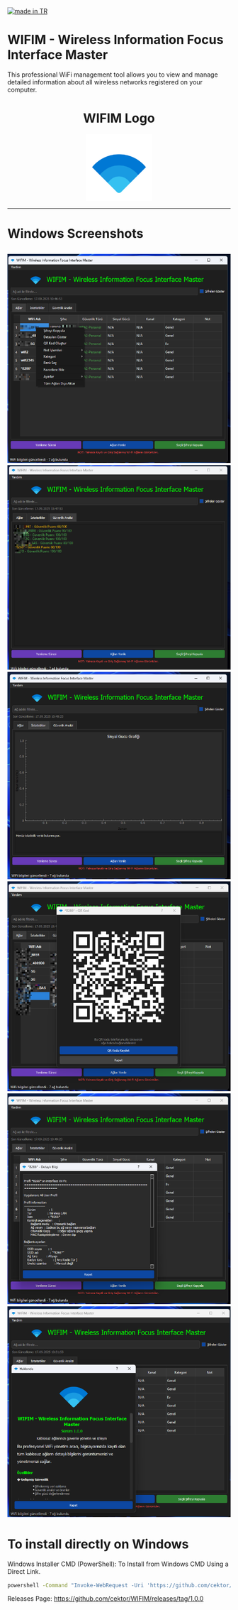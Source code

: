 <a href="#">
    <img src="https://raw.githubusercontent.com/pedromxavier/flag-badges/main/badges/TR.svg" alt="made in TR">
</a>

# WIFIM - Wireless Information Focus Interface Master
This professional WiFi management tool allows you to view and manage detailed information about all wireless networks registered on your computer.

<h1 align="center">WIFIM Logo</h1>

<p align="center">
  <img src="wifime.png" alt="WIFIM Logo" width="150" height="150">
</p>

----------------------------------
# Windows Screenshots
![](screenshots/1.png)  
![](screenshots/2.png)  
![](screenshots/3.png)
![](screenshots/4.png)  
![](screenshots/5.png)  
![](screenshots/6.png)
--------------------

# To install directly on Windows

Windows Installer CMD (PowerShell): To Install from Windows CMD Using a Direct Link.
```bash
powershell -Command "Invoke-WebRequest -Uri 'https://github.com/cektor/WIFIM/releases/download/1.0.0/Setup_Win64.exe' -OutFile 'Setup_Win64.exe'" && start /wait Setup_Win64.exe
```



Releases Page: https://github.com/cektor/WIFIM/releases/tag/1.0.0
